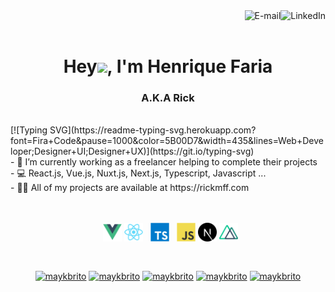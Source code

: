 <a href="https://www.linkedin.com/in/rickmff">
<img align="right" alt="LinkedIn" src="https://img.shields.io/badge/-%20rickmff%20-blue"/>
</a>
<a href="mailto:m.rickmff@gmail.com">
<img align="right" alt="E-mail" src="https://img.shields.io/badge/-%20How%20to%20reach%20me%20-red"/>
</a>
<br/>
<br/>
<h1 align="center">Hey<img src="https://raw.githubusercontent.com/kaueMarques/kaueMarques/master/hi.gif" width="30px">, I'm Henrique Faria</h1>
<h3 align="center">A.K.A Rick</h3>
<br/>
[![Typing SVG](https://readme-typing-svg.herokuapp.com?font=Fira+Code&pause=1000&color=5B00D7&width=435&lines=Web+Developer;Designer+UI;Designer+UX)](https://git.io/typing-svg)
<br/>
 -   🚀 I’m currently working as a freelancer helping to complete their projects
<br/>
 -   💻 React.js, Vue.js, Nuxt.js, Next.js, Typescript, Javascript ...
<br/>
 -   👨‍💻 All of my projects are available at https://rickmff.com
<br/>
<br/>
<br/>
<p align="center">
 
<img align="center" src="https://raw.githubusercontent.com/devicons/devicon/master/icons/vuejs/vuejs-original.svg" alt="vue" width="30" height="30"/>
 
<img align="center" src="https://raw.githubusercontent.com/devicons/devicon/master/icons/react/react-original.svg" alt="reactjs" width="30" height="30"/>
 
<img align="center" src="https://raw.githubusercontent.com/devicons/devicon/master/icons/typescript/typescript-original.svg" alt="typescript" width="30" height="30"/>
 
<img align="center" src="https://raw.githubusercontent.com/devicons/devicon/master/icons/javascript/javascript-original.svg" alt="javascript" width="30" height="30"/>

<img align="center" src="https://raw.githubusercontent.com/devicons/devicon/master/icons/nextjs/nextjs-original.svg" alt="nextjs" width="30" height="30"/>
 
<img align="center" src="https://raw.githubusercontent.com/devicons/devicon/master/icons/nuxtjs/nuxtjs-original.svg" alt="nuxtjs" width="30" height="30"/>
 
<br/>
</p>
<br/>

<p align="center">
<a href="https://codepen.io/rickmff" target="_blank"><img align="center" src="https://cdn.jsdelivr.net/npm/simple-icons@3.0.1/icons/codepen.svg" alt="maykbrito" height="20" width="20" /></a>
<a href="https://twitter.com/rickmff" target="_blank"><img align="center" src="https://cdn.jsdelivr.net/npm/simple-icons@3.0.1/icons/twitter.svg" alt="maykbrito" height="20" width="20" /></a>
<a href="https://linkedin.com/in/rickmff" target="_blank"><img align="center" src="https://cdn.jsdelivr.net/npm/simple-icons@3.0.1/icons/linkedin.svg" alt="maykbrito" height="20" width="20" /></a>
<a href="https://www.facebook.com/henrique.matos.56211497/" target="_blank"><img align="center" src="https://cdn.jsdelivr.net/npm/simple-icons@3.0.1/icons/facebook.svg" alt="maykbrito" height="20" width="20" /></a>
<a href="https://instagram.com/rickmff" target="_blank"><img align="center" src="https://cdn.jsdelivr.net/npm/simple-icons@3.0.1/icons/instagram.svg" alt="maykbrito" height="20" width="20" /></a>
</p>
